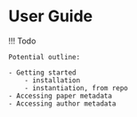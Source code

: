 # User Guide

!!! Todo

    Potential outline:

    - Getting started
        - installation
        - instantiation, from repo
    - Accessing paper metadata
    - Accessing author metadata

